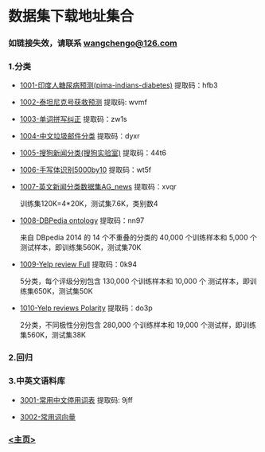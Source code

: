 # 数据集下载地址集合
### 如链接失效，请联系 wangchengo@126.com

### 1.分类
- [1001-印度人糖尿病预测(pima-indians-diabetes)](https://pan.baidu.com/s/1Z2JtgJBafytuMRzPDU8Ncw) 提取码：hfb3

- [1002-泰坦尼克号获救预测](https://pan.baidu.com/s/1Nbd29zac79SHV43oMVDV9A) 提取码: wvmf

- [1003-单词拼写纠正](https://pan.baidu.com/s/1EPz-Z7WKVPAULGmZ8K6UWQ ) 提取码：zw1s

- [1004-中文垃圾邮件分类](https://pan.baidu.com/s/10hGDFL9t58o0Moq6BcbotA) 提取码：dyxr

- [1005-搜狗新闻分类(搜狗实验室)](https://pan.baidu.com/s/1CVLWjTmKht8bQHeep7NSJw) 提取码：44t6

- [1006-手写体识别5000by10](https://pan.baidu.com/s/1zgOpwZSJMNJ4JP5cbZxMKA) 提取码：wt5f 

- [1007-英文新闻分类数据集AG_news](https://pan.baidu.com/s/19sXx0xnol8c9L0wse_OAMw) 提取码：xvqr 

  训练集120K=4*20K，测试集7.6K，类别数4

- [1008-DBPedia ontology](https://pan.baidu.com/s/18Uy8uJCAr0uoM0v3uu0yWw) 提取码：nn97

  来自 DBpedia 2014 的 14 个不重叠的分类的 40,000 个训练样本和 5,000 个测试样本，即训练集560K，测试集70K

- [1009-Yelp review Full](https://pan.baidu.com/s/1OoJ387QsY7aGgdEPPMKjBw) 提取码：0k94

  5分类，每个评级分别包含 130,000 个训练样本和 10,000 个 测试样本，即训练集650K，测试集50K

- [1010-Yelp reviews Polarity](https://pan.baidu.com/s/1oT6du2rLQDCWhPxXtbIyjw) 提取码：do3p

  2分类，不同极性分别包含 280,000 个训练样本和 19,000 个测试样，即训练集560K，测试集38K

  

### 2.回归

### 3.中英文语料库
- [3001-常用中文停用词表](https://pan.baidu.com/s/1ovGC1RrIOioMNALjsXu9Ow) 提取码: 9jff<br>

- [3002-常用词向量](https://github.com/Embedding/Chinese-Word-Vectors)
### [<主页>](./README.md)


